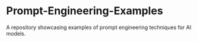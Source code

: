 # Prompt-Engineering-Examples
A repository showcasing examples of prompt engineering techniques for AI models.
